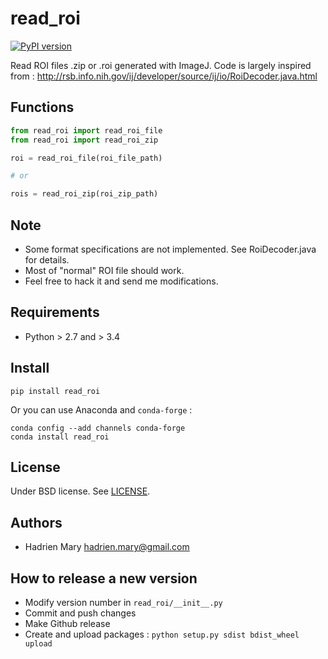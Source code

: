 # read_roi

[![PyPI version](https://img.shields.io/pypi/v/read_roi.svg?maxAge=2591000)](https://pypi.org/project/read_roi/)

Read ROI files .zip or .roi generated with ImageJ. Code is largely inspired from : http://rsb.info.nih.gov/ij/developer/source/ij/io/RoiDecoder.java.html

## Functions

```python
from read_roi import read_roi_file
from read_roi import read_roi_zip

roi = read_roi_file(roi_file_path)

# or

rois = read_roi_zip(roi_zip_path)
```

## Note

- Some format specifications are not implemented. See RoiDecoder.java for details.
- Most of "normal" ROI file should work.
- Feel free to hack it and send me modifications.

## Requirements

- Python > 2.7 and > 3.4

## Install

`pip install read_roi`

Or you can use Anaconda and `conda-forge` :

```
conda config --add channels conda-forge
conda install read_roi
```

## License

Under BSD license. See [LICENSE](LICENSE).

## Authors

- Hadrien Mary <hadrien.mary@gmail.com>

## How to release a new version

- Modify version number in `read_roi/__init__.py`
- Commit and push changes
- Make Github release
- Create and upload packages : `python setup.py sdist bdist_wheel upload`
